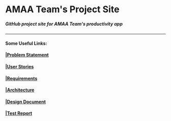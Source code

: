 # AMAA Team's Project Site 
##### GitHub project site for AMAA Team's productivity app 
-----------------------------------------------------------
#### Some Useful Links:
#### |[Problem Statement](problem.md)
#### |[User Stories](userstories.md)
#### |[Requirements](requirements.md)
#### |[Architecture](architecture.md)
#### |[Design Document](design.md)
#### |[Test Report](testreport.md)
